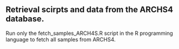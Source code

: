 ## Retrieval scirpts and data from the ARCHS4 database.
Run only the fetch_samples_ARCH4S.R script in the R programming language to fetch all samples from ARCHS4.

